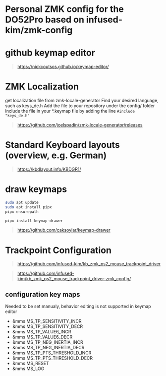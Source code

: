 # Personal ZMK config for the DO52Pro based on infused-kim/zmk-config



# github keymap editor

> https://nickcoutsos.github.io/keymap-editor/


# ZMK Localization

get localization file from zmk-locale-generator
Find your desired language, such as keys_de.h
Add the file to your repository under the config/ folder
Include the file in your *.keymap file by adding the line 
`#include "keys_de.h"`

> https://github.com/joelspadin/zmk-locale-generator/releases



# Standard Keyboard layouts (overview, e.g. German)
> https://kbdlayout.info/KBDGR1/

# draw keymaps

```bash
sudo apt update
sudo apt install pipx
pipx ensurepath

pipx install keymap-drawer

```

> https://github.com/caksoylar/keymap-drawer

# Trackpoint Configuration 

> https://github.com/infused-kim/kb_zmk_ps2_mouse_trackpoint_driver

> https://github.com/infused-kim/kb_zmk_ps2_mouse_trackpoint_driver-zmk_config/

## configuration key maps

Needed to be set manualy, behavior editing is not supported in keymap editor
- &mms MS_TP_SENSITIVITY_INCR
- &mms MS_TP_SENSITIVITY_DECR
- &mms MS_TP_VALUE6_INCR
- &mms MS_TP_VALUE6_DECR
- &mms MS_TP_NEG_INERTIA_INCR
- &mms MS_TP_NEG_INERTIA_DECR
- &mms MS_TP_PTS_THRESHOLD_INCR
- &mms MS_TP_PTS_THRESHOLD_DECR
- &mms MS_RESET
- &mms MS_LOG


